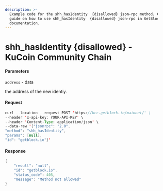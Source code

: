 ```yaml
---
description: >-
  Example code for the shh_hasIdentity  {disallowed} json-rpc method. Сomplete
  guide on how to use shh_hasIdentity  {disallowed} json-rpc in GetBlock.io Web3
  documentation.
---
```


# shh\_hasIdentity {disallowed} - KuCoin Community Chain

#### Parameters

`address` - data

the address of the new identiy.

#### Request

```java
curl --location --request POST 'https://kcc.getblock.io/mainnet/' \
--header 'x-api-key: YOUR-API-KEY' \
--header 'Content-Type: application/json' \
--data-raw '{"jsonrpc": "2.0",
"method": "shh_hasIdentity",
"params": [null],
"id": "getblock.io"}'
```

#### Response

```java
{
    "result": "null",
    "id": "getblock.io",
    "status_code": 405,
    "message": "Method not allowed"
}
```
